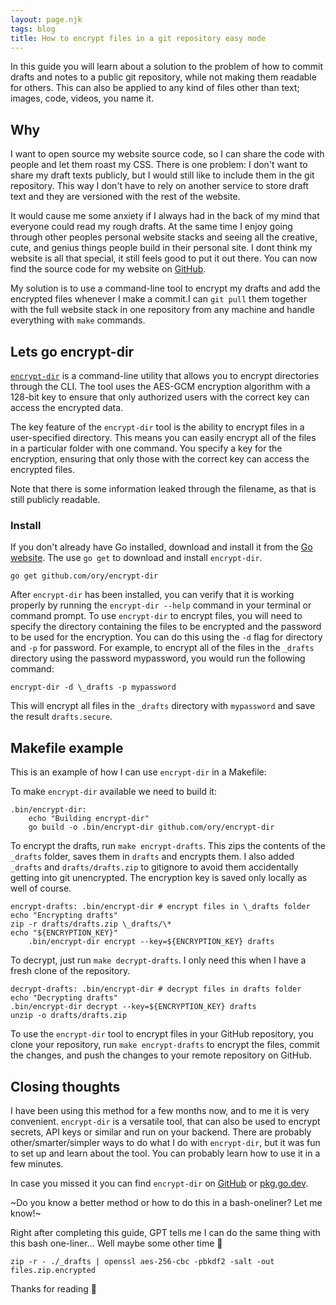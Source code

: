 ```yaml
---
layout: page.njk
tags: blog
title: How to encrypt files in a git repository easy mode
---
```


In this guide you will learn about a solution to the problem of how to commit drafts and notes to a public git repository, while not making them readable for others. This can also be applied to any kind of files other than text; images, code, videos, you name it.

## Why

I want to open source my website source code, so I can share the code with people and let them roast my CSS. There is one problem: I don't want to share my draft texts publicly, but I would still like to include them in the git repository. This way I don't have to rely on another service to store draft text and they are versioned with the rest of the website.

It would cause me some anxiety if I always had in the back of my mind that everyone could read my rough drafts. At the same time I enjoy going through other peoples personal website stacks and seeing all the creative, cute, and genius things people build in their personal site. I dont think my website is all that special, it still feels good to put it out there. You can now find the source code for my website on [GitHub](https://github.com/vinckr/vinckr.com).

My solution is to use a command-line tool to encrypt my drafts and add the encrypted files whenever I make a commit.I can `git pull` them together with the full website stack in one repository from any machine and handle everything with `make` commands.

## Lets go encrypt-dir

[`encrypt-dir`](https://github.com/ory/encrypt-dir) is a command-line utility that allows you to encrypt directories through the CLI. The tool uses the AES-GCM encryption algorithm with a 128-bit key to ensure that only authorized users with the correct key can access the encrypted data.

The key feature of the `encrypt-dir` tool is the ability to encrypt files in a user-specified directory. This means you can easily encrypt all of the files in a particular folder with one command. You specify a key for the encryption, ensuring that only those with the correct key can access the encrypted files.

Note that there is some information leaked through the filename, as that is still publicly readable.

### Install

If you don't already have Go installed, download and install it from the [Go website](https://golang.org/). The use `go get` to download and install `encrypt-dir`.

```
go get github.com/ory/encrypt-dir
```

After `encrypt-dir` has been installed, you can verify that it is working properly by running the `encrypt-dir --help` command in your terminal or command prompt.
To use `encrypt-dir` to encrypt files, you will need to specify the directory containing the files to be encrypted and the password to be used for the encryption. You can do this using the `-d` flag for directory and `-p` for password. For example, to encrypt all of the files in the `_drafts` directory using the password mypassword, you would run the following command:

```
encrypt-dir -d \_drafts -p mypassword
```

This will encrypt all files in the `_drafts` directory with `mypassword` and save the result `drafts.secure`.

## Makefile example

This is an example of how I can use `encrypt-dir` in a Makefile:

To make `encrypt-dir` available we need to build it:

```
.bin/encrypt-dir:
	echo "Building encrypt-dir"
	go build -o .bin/encrypt-dir github.com/ory/encrypt-dir
```

To encrypt the drafts, run `make encrypt-drafts`. This zips the contents of the `_drafts` folder, saves them in `drafts` and encrypts them.
I also added `_drafts` and `drafts/drafts.zip` to gitignore to avoid them accidentally getting into git unencrypted. The encryption key is saved only locally as well of course.

```
encrypt-drafts: .bin/encrypt-dir # encrypt files in \_drafts folder
echo "Encrypting drafts"
zip -r drafts/drafts.zip \_drafts/\*
echo "${ENCRYPTION_KEY}"
	.bin/encrypt-dir encrypt --key=${ENCRYPTION_KEY} drafts
```

To decrypt, just run `make decrypt-drafts`. I only need this when I have a fresh clone of the repository.

```
decrypt-drafts: .bin/encrypt-dir # decrypt files in drafts folder
echo "Decrypting drafts"
.bin/encrypt-dir decrypt --key=${ENCRYPTION_KEY} drafts
unzip -o drafts/drafts.zip
```

To use the `encrypt-dir` tool to encrypt files in your GitHub repository, you clone your repository, run `make encrypt-drafts` to encrypt the files, commit the changes, and push the changes to your remote repository on GitHub.

## Closing thoughts

I have been using this method for a few months now, and to me it is very convenient. `encrypt-dir` is a versatile tool, that can also be used to encrypt secrets, API keys or similar and run on your backend. There are probably other/smarter/simpler ways to do what I do with `encrypt-dir`, but it was fun to set up and learn about the tool. You can probably learn how to use it in a few minutes.

In case you missed it you can find `encrypt-dir` on [GitHub](https://github.com/ory/encrypt-dir) or [pkg.go.dev](https://pkg.go.dev/github.com/ory/encrypt-dir/cmd).

~Do you know a better method or how to do this in a bash-oneliner? Let me know!~

Right after completing this guide, GPT tells me I can do the same thing with this bash one-liner... Well maybe some other time 🫠

```
zip -r - ./_drafts | openssl aes-256-cbc -pbkdf2 -salt -out files.zip.encrypted
```

Thanks for reading 👋
